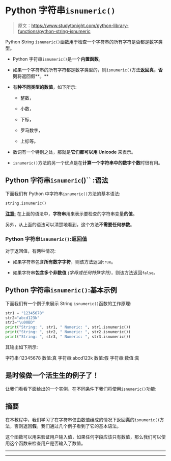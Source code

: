 # Python 字符串`isnumeric()`

> 原文：<https://www.studytonight.com/python-library-functions/python-string-isnumeric>

Python String `isnumeric()`函数用于检查一个字符串的所有字符是否都是数字类型。

*   Python 字符串`isnumeric()`是一个**内置函数**。

*   如果一个字符串的所有字符都是数字类型的，则`isnumeric()`方法**返回真，否则**将返回假**。**

*   有**种不同类型的数值**，如下所示:

    *   整数，

    *   小数，

    *   下标，

    *   罗马数字，

    *   上标等。

*   数词有一个特别之处，那就是**它们都可以用 Unicode** 来表示。

*   `isnumeric()`方法的另一个优点是在**计算一个字符串中的数字个数**时很有用。

## Python 字符串`isnumeric`()`` :语法

下面我们有 Python 中字符串`isnumeric()`方法的基本语法:

```py
string.isnumeric() 
```

<u>**注意:**</u> 在上面的语法中，**字符串**用来表示要检查的字符串变量**的值**。

另外，从上面的语法可以清楚地看到，这个方法**不需要任何参数**。

### Python 字符串`isnumeric()`:返回值

对于返回值，有两种情况:

*   如果字符串包含**所有数字字符**，则该方法返回`true`。

*   如果字符串**包含多个非数值** *(字母或任何特殊字符)*，则该方法返回`false`。

## Python 字符串`isnumeric()`:基本示例

下面我们有一个例子来展示 String `isnumeric()`函数的工作原理:

```py
str1 = "12345678"
str2="abcd123k"
str3="\u00BD"
print("String: ", str1, " Numeric: ", str1.isnumeric())
print("String: ", str2, " Numeric: ", str2.isnumeric())
print("String: ", str3, " Numeric: ", str3.isnumeric())
```

其输出如下所示:

字符串:12345678 数值:真
字符串:abcd123k 数值:假
字符串:数值:真

## 是时候做一个活生生的例子了！

让我们看看下面给出的一个实例，在不同条件下我们将使用`isnumeric()`功能:

## 摘要

在本教程中，我们学习了在字符串仅由数值组成的情况下返回**真**的`isnumeric()`方法，否则返回**假**。我们通过几个例子看到了它的基本语法。

这个函数可以用来验证用户输入值，如果任何字段应该只有数值，那么我们可以使用这个函数来检查用户是否输入了数值。

* * *

* * *